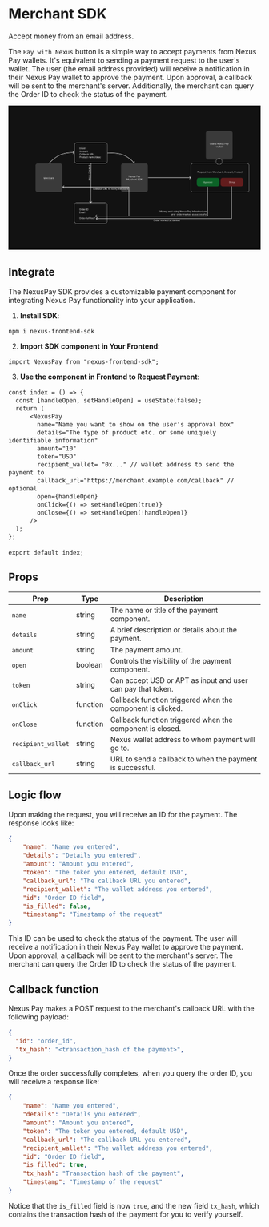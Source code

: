 # Merchant SDK

Accept money from an email address.

The `Pay with Nexus` button is a simple way to accept payments from Nexus Pay wallets. It's equivalent to sending a payment request to the user's wallet. The user (the email address provided) will receive a notification in their Nexus Pay wallet to approve the payment. Upon approval, a callback will be sent to the merchant's server. Additionally, the merchant can query the Order ID to check the status of the payment.

![sdk.png](sdk.png)

## Integrate

The NexusPay SDK provides a customizable payment component for integrating Nexus Pay functionality into your application.

1. **Install SDK**:

```
npm i nexus-frontend-sdk
```

2. **Import SDK component in Your Frontend**:

```
import NexusPay from "nexus-frontend-sdk";
```

3. **Use the component in Frontend to Request Payment**:

```
const index = () => {
  const [handleOpen, setHandleOpen] = useState(false);
  return (
      <NexusPay
        name="Name you want to show on the user's approval box"
        details="The type of product etc. or some uniquely identifiable information"
        amount="10"
        token="USD"
        recipient_wallet= "0x..." // wallet address to send the payment to
        callback_url="https://merchant.example.com/callback" // optional
        open={handleOpen}
        onClick={() => setHandleOpen(true)}
        onClose={() => setHandleOpen(!handleOpen)}
      />
  );
};

export default index;
```

## Props

| Prop      | Type     | Description                                                |
| --------- | -------- | ---------------------------------------------------------- |
| `name`    | string   | The name or title of the payment component.                |
| `details` | string   | A brief description or details about the payment.          |
| `amount`  | string   | The payment amount.                                        |
| `open`    | boolean  | Controls the visibility of the payment component.          |
| `token`    | string  | Can accept USD or APT as input and user can pay that token.|
| `onClick` | function | Callback function triggered when the component is clicked. |
| `onClose` | function | Callback function triggered when the component is closed.  |
| `recipient_wallet` | string | Nexus wallet address to whom payment will go to.    |
| `callback_url` | string | URL to send a callback to when the payment is successful.    |

## Logic flow

Upon making the request, you will receive an ID for the payment. The response looks like:
    
```json
{
    "name": "Name you entered",
    "details": "Details you entered",
    "amount": "Amount you entered",
    "token": "The token you entered, default USD",
    "callback_url": "The callback URL you entered",
    "recipient_wallet": "The wallet address you entered",
    "id": "Order ID field",
    "is_filled": false,
    "timestamp": "Timestamp of the request"
}
```

This ID can be used to check the status of the payment. The user will receive a notification in their Nexus Pay wallet to approve the payment. Upon approval, a callback will be sent to the merchant's server. The merchant can query the Order ID to check the status of the payment.

## Callback function

Nexus Pay makes a POST request to the merchant's callback URL with the following payload:

```json
{
  "id": "order_id",
  "tx_hash": "<transaction_hash of the payment>",
}
```

Once the order successfully completes, when you query the order ID, you will receive a response like:

```json
{
    "name": "Name you entered",
    "details": "Details you entered",
    "amount": "Amount you entered",
    "token": "The token you entered, default USD",
    "callback_url": "The callback URL you entered",
    "recipient_wallet": "The wallet address you entered",
    "id": "Order ID field",
    "is_filled": true,
    "tx_hash": "Transaction hash of the payment",
    "timestamp": "Timestamp of the request"
}
```

Notice that the `is_filled` field is now `true`, and the new field `tx_hash`, which contains the transaction hash of the payment for you to verify yourself.